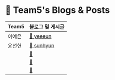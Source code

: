# 🚀 Team5's Blogs & Posts

| Team5 | 블로그 및 게시글 |
|--------|----------------|
| 이예은 | [📂 yeeeun](yeeeun/) |
| 윤선현 | [📂 sunhyun ](sunhyun/) |
|  | [📂 ]() |
|  | [📂 ]() |
|  | [📂 ]() |
